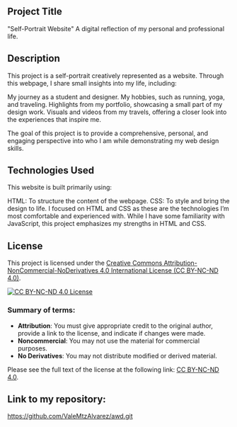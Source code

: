 ## Project Title

"Self-Portrait Website"
A digital reflection of my personal and professional life.

## Description

This project is a self-portrait creatively represented as a website. Through this webpage, I share small insights into my life, including:

My journey as a student and designer.
My hobbies, such as running, yoga, and traveling.
Highlights from my portfolio, showcasing a small part of my design work.
Visuals and videos from my travels, offering a closer look into the experiences that inspire me.

The goal of this project is to provide a comprehensive, personal, and engaging perspective into who I am while demonstrating my web design skills.

## Technologies Used

This website is built primarily using:

HTML: To structure the content of the webpage.
CSS: To style and bring the design to life.
I focused on HTML and CSS as these are the technologies I’m most comfortable and experienced with. While I have some familiarity with JavaScript, this project emphasizes my strengths in HTML and CSS.

## License

This project is licensed under the [Creative Commons Attribution-NonCommercial-NoDerivatives 4.0 International License (CC BY-NC-ND 4.0)](https://creativecommons.org/licenses/by-nc-nd/4.0/).

[![CC BY-NC-ND 4.0 License](https://licensebuttons.net/l/by-nc-nd/4.0/88x31.png)](https://creativecommons.org/licenses/by-nc-nd/4.0/)

### Summary of terms:
- **Attribution**: You must give appropriate credit to the original author, provide a link to the license, and indicate if changes were made.
- **Noncommercial**: You may not use the material for commercial purposes.
- **No Derivatives**: You may not distribute modified or derived material.

Please see the full text of the license at the following link: [CC BY-NC-ND 4.0](https://creativecommons.org/licenses/by-nc-nd/4.0/).

## Link to my repository: 

https://github.com/ValeMtzAlvarez/awd.git  
